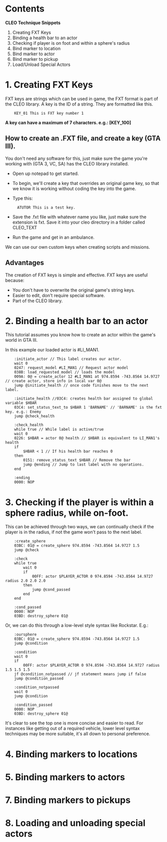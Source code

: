# Contents
**CLEO Technique Snippets**
1. Creating FXT Keys
2. Binding a health bar to an actor 
3. Checking if player is on foot and within a sphere's radius
4. Bind marker to location
5. Bind marker to actor
6. Bind marker to pickup
7. Load/Unload Special Actors

# 1. Creating FXT Keys
FXT keys are strings which can be used in game, the FXT format is part of the CLEO library. A key is the ID of a string. They are formatted like this.

        KEY_01 This is FXT key number 1
**A key can have a maximum of 7 characters. e.g.: [KEY_100]**

## How to create an .FXT file, and create a key (GTA III).
You don't need any software for this, just make sure the game you're working with (GTA 3, VC, SA) has the CLEO library installed. 

- Open up notepad to get started.
- To begin, we'll create a key that overrides an original game key, so that we know it is working without coding the key into the game.
- Type this:
        
        ATUTOR This is a test key. 
- Save the .fxt file with whatever name you like, just make sure the extension is fxt. Save it into your cleo directory in a folder called CLEO_TEXT
- Run the game and get in an ambulance.

We can use our own custom keys when creating scripts and missions. 

## Advantages
The creation of FXT keys is simple and effective. FXT keys are useful because:
- You don't have to overwrite the original game's string keys.
- Easier to edit, don't require special software.
- Part of the CLEO library.

# 2. Binding a health bar to an actor
This tutorial assumes you know how to create an actor within the game's world in GTA III. 

In this example our loaded actor is #LI_MAN1. 

        :initiate_actor // This label creates our actor.
        wait 0
        0247: request_model #LI_MAN1 // Request actor model
        038B: load_requested_model // loads the model
        009A: 0@ = create_actor 12 #LI_MAN1 at 974.8594 -743.8564 14.9727 // create actor, store info in local var 0@
        jump @initiate_health // once code finishes move to the next label.

        :initiate_health //03C4: creates health bar assigned to global variable $HBAR
        03C4: set_status_text_to $HBAR 1 'BARNAME' // 'BARNAME' is the fxt key. e.g.: Enemy
        jump @check_health

        :check_health
        while true // While label is active/true
        wait 0
        0226: $HBAR = actor 0@ health // $HBAR is equivalent to LI_MAN1's health
        if 
            $HBAR < 1 // If his health bar reaches 0
        then
            0151: remove_status_text $HBAR // Remove the bar
            jump @ending // Jump to last label with no operations.
        end

        :ending
        0000: NOP
        
# 3. Checking if the player is within a sphere radius, while on-foot. 
This can be achieved through two ways, we can continually check if the player is in the radius, if not the game won't pass to the next label.

        :create_sphere
        03BC: 01@ = create_sphere 974.8594 -743.8564 14.9727 1.5
        jump @check
        
        :check
        while true
            wait 0
            if
                00FF: actor $PLAYER_ACTOR 0 974.8594 -743.8564 14.9727 radius 2.0 2.0 2.0
            then
                jump @cond_passed
            end
        end   

        :cond_passed 
        0000: NOP
        03BD: destroy_sphere 01@

Or, we can do this through a low-level style syntax like Rockstar. E.g.:

        :oursphere
        03BC: 01@ = create_sphere 974.8594 -743.8564 14.9727 1.5
        jump @condition

        :condition
        wait 0
        if 
            00FF: actor $PLAYER_ACTOR 0 974.8594 -743.8564 14.9727 radius 1.5 1.5 1.5
        jf @condition_notpassed // jf statement means jump if false
        jump @condition_passed

        :condition_notpassed
        wait 0
        jump @condition

        :condition_passed
        0000: NOP
        03BD: destroy_sphere 01@

It's clear to see the top one is more concise and easier to read. For instances like getting out of a required vehicle, lower level syntax techniques may be more suitable, it's all down to personal preference. 

# 4. Binding markers to locations

# 5. Binding markers to actors

# 7. Binding markers to pickups

# 8. Loading and unloading special actors
